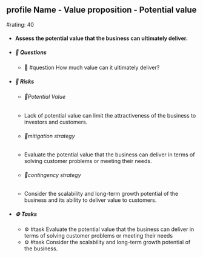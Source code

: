 ## profile Name - Value proposition - Potential value
#rating: 40
- #### Assess the potential value that the business can ultimately deliver.
- ##### 💭 Questions
  - 💭 #question How much value can it ultimately deliver?
- ##### 🚨 Risks

  - ###### 🚨Potential Value
  - Lack of potential value can limit the attractiveness of the business to investors and customers.
  - ###### 🚨mitigation strategy
  - Evaluate the potential value that the business can deliver in terms of solving customer problems or meeting their needs.
  - ###### 🚨contingency strategy
  - Consider the scalability and long-term growth potential of the business and its ability to deliver value to customers.
- ##### ⚙️ Tasks
  - ⚙️ #task Evaluate the potential value that the business can deliver in terms of solving customer problems or meeting their needs
  - ⚙️ #task  Consider the scalability and long-term growth potential of the business.


